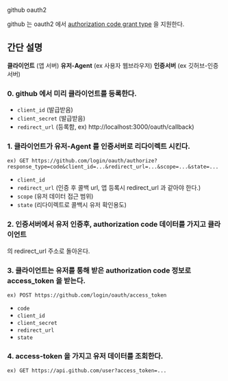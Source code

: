 github oauth2

github 는 oauth2 에서 [authorization code grant type](https://tools.ietf.org/html/rfc6749#section-4.1) 을 지원한다.

## 간단 설명

 **클라이언트** (앱 서버)
 **유저-Agent** (ex 사용자 웹브라우저)
 **인증서버** (ex 깃허브-인증서버)

### 0. github 에서 미리 클라이언트를 등록한다.

- `client_id` (발급받음)
- `client_secret` (발급받음)
- `redirect_url` (등록함, ex) http://localhost:3000/oauth/callback)

### 1. 클라이언트가 유저-Agent 를 인증서버로 리다이렉트 시킨다.

```
ex) GET https://github.com/login/oauth/authorize?response_type=code&client_id=...&redirect_url=...&scope=...&state=...
```

- `client_id`
- `redirect_url` (인증 후 콜백 url, 앱 등록시 redirect_url 과 같아야 한다.)
- `scope` (유저 데이터 접근 범위)
- `state` (리다이렉트로 콜백시 유저 확인용도)

### 2. 인증서버에서 유저 인증후, authorization code 데이터를 가지고 클라이언트
의 redirect_url 주소로 돌아온다.

### 3. 클라이언트는 유저를 통해 받은 authorization code 정보로 access_token 을 받는다.

```
ex) POST https://github.com/login/oauth/access_token
```

- `code`
- `client_id`
- `client_secret`
- `redirect_url`
- `state`

### 4. access-token 을 가지고 유저 데이터를 조회한다.

```
ex) GET https://api.github.com/user?access_token=...
```
